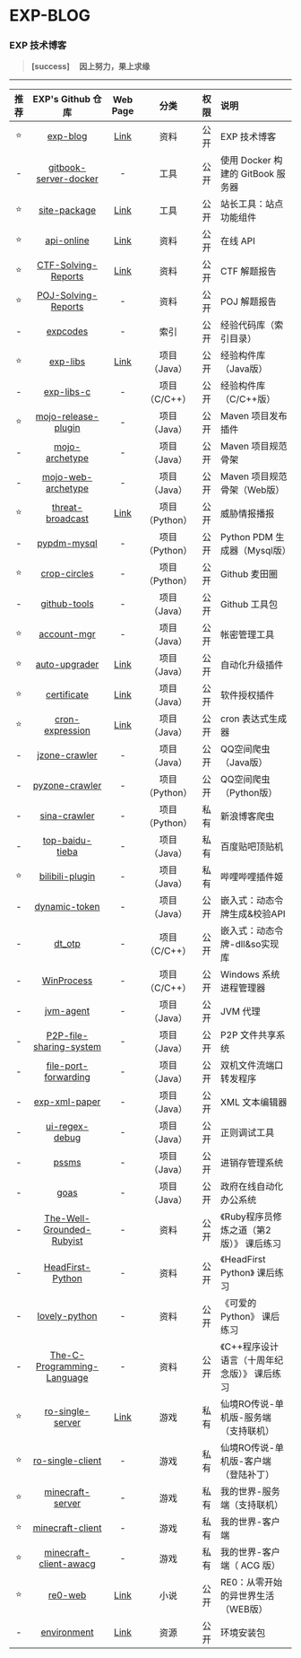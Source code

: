 # EXP-BLOG

### EXP 技术博客

> **[success] 　因上努力，果上求缘**

------

| 推荐 | EXP's Github 仓库 | Web Page | 分类 | 权限 | 说明 |
|:----:|:----:|:----:|:----:|:----:|:----|
| ⭐ | [exp-blog](https://github.com/lyy289065406/exp-blog) | [Link](https://lyy289065406.github.io/exp-blog/) | 资料 | 公开 | EXP 技术博客 |
| - | [gitbook-server-docker](https://github.com/lyy289065406/gitbook-server-docker) | - | 工具 | 公开 | 使用 Docker 构建的 GitBook 服务器 |
| ⭐ | [site-package](https://github.com/lyy289065406/site-package) | [Link](https://lyy289065406.github.io/site-package/) |  工具 | 公开 | 站长工具：站点功能组件 |
| ⭐ | [api-online](https://github.com/lyy289065406/api-online) | [Link](https://lyy289065406.github.io/api-online/) |  资料 | 公开 | 在线 API |
| ⭐ | [CTF-Solving-Reports](https://github.com/lyy289065406/CTF-Solving-Reports) | [Link](https://lyy289065406.github.io/CTF-Solving-Reports/) |  资料 | 公开 | CTF 解题报告 |
| ⭐ | [POJ-Solving-Reports](https://github.com/lyy289065406/POJ-Solving-Reports) | - |  资料 | 公开 | POJ 解题报告 |
| - | [expcodes](https://github.com/lyy289065406/expcodes) | - |  索引 | 公开 | 经验代码库（索引目录） |
| ⭐ | [exp-libs](https://github.com/lyy289065406/exp-libs) | [Link](https://lyy289065406.github.io/api-online/javadoc/exp-libs/1.2/index.html) |  项目（Java） | 公开 | 经验构件库（Java版） |
| - | [exp-libs-c](https://github.com/lyy289065406/exp-libs-c) | - |  项目（C/C++） | 公开 | 经验构件库（C/C++版） |
| ⭐ | [mojo-release-plugin](https://github.com/lyy289065406/mojo-release-plugin) | - |  项目（Java） | 公开 | Maven 项目发布插件 |
| - | [mojo-archetype](https://github.com/lyy289065406/mojo-archetype) | - |  项目（Java） | 公开 | Maven 项目规范骨架 |
| - | [mojo-web-archetype](https://github.com/lyy289065406/mojo-web-archetype) | - |  项目（Java） | 公开 | Maven 项目规范骨架（Web版） |
| ⭐ | [threat-broadcast](https://github.com/lyy289065406/threat-broadcast) | [Link](https://lyy289065406.github.io/threat-broadcast/) |  项目（Python） | 公开 | 威胁情报播报 |
| - | [pypdm-mysql](https://github.com/lyy289065406/pypdm-mysql) | - |  项目（Python） | 公开 | Python PDM 生成器（Mysql版） |
| ⭐ | [crop-circles](https://github.com/lyy289065406/crop-circles) | - |  项目（Python） | 公开 | Github 麦田圈 |
| - | [github-tools](https://github.com/lyy289065406/github-tools) | - |  项目（Java） | 公开 | Github 工具包 |
| ⭐ | [account-mgr](https://github.com/lyy289065406/account-mgr) | - |  项目（Java） | 公开 | 帐密管理工具 |
| ⭐ | [auto-upgrader](https://github.com/lyy289065406/auto-upgrader) | [Link](https://lyy289065406.github.io/auto-upgrader/) |  项目（Java） | 公开 | 自动化升级插件 |
| ⭐ | [certificate](https://github.com/lyy289065406/certificate) | [Link](https://lyy289065406.github.io/certificate/) |  项目（Java） | 公开 | 软件授权插件 |
| ⭐ | [cron-expression](https://github.com/lyy289065406/cron-expression) | [Link](https://lyy289065406.github.io/cron-expression/) |  项目（Java） | 公开 | cron 表达式生成器 |
| - | [jzone-crawler](https://github.com/lyy289065406/jzone-crawler) | - |  项目（Java） | 公开 | QQ空间爬虫（Java版） |
| - | [pyzone-crawler](https://github.com/lyy289065406/pyzone-crawler) | - |  项目（Python） | 公开 | QQ空间爬虫（Python版） |
| - | [sina-crawler](https://github.com/lyy289065406/sina-crawler) | - |  项目（Python） | 私有 | 新浪博客爬虫 |
| - | [top-baidu-tieba](https://github.com/lyy289065406/top-baidu-tieba) | - |  项目（Java） | 私有 | 百度贴吧顶贴机 |
| ⭐ | [bilibili-plugin](https://github.com/lyy289065406/bilibili-plugin) | - |  项目（Java） | 私有 | 哔哩哔哩插件姬 |
| - | [dynamic-token](https://github.com/lyy289065406/dynamic-token) | - |  项目（Java） | 公开 | 嵌入式：动态令牌生成&校验API |
| - | [dt_otp](https://github.com/lyy289065406/dt_otp) | - |  项目（C/C++） | 公开 | 嵌入式：动态令牌-dll&so实现库 |
| - | [WinProcess](https://github.com/lyy289065406/WinProcess) | - |  项目（C/C++） | 公开 | Windows 系统进程管理器 |
| - | [jvm-agent](https://github.com/lyy289065406/jvm-agent) | - |  项目（Java） | 公开 | JVM 代理 |
| - | [P2P-file-sharing-system](https://github.com/lyy289065406/P2P-file-sharing-system) | - |  项目（Java） | 公开 | P2P 文件共享系统 |
| - | [file-port-forwarding](https://github.com/lyy289065406/file-port-forwarding) | - |  项目（Java） | 公开 | 双机文件流端口转发程序 |
| - | [exp-xml-paper](https://github.com/lyy289065406/exp-xml-paper) | - |  项目（Java） | 公开 | XML 文本编辑器 |
| - | [ui-regex-debug](https://github.com/lyy289065406/ui-regex-debug) | - |  项目（Java） | 公开 | 正则调试工具 |
| - | [pssms](https://github.com/lyy289065406/pssms) | - |  项目（Java） | 公开 | 进销存管理系统 |
| - | [goas](https://github.com/lyy289065406/goas) | - |  项目（Java） | 公开 | 政府在线自动化办公系统 |
| - | [The-Well-Grounded-Rubyist](https://github.com/lyy289065406/The-Well-Grounded-Rubyist) | - |  资料 | 公开 | 《Ruby程序员修炼之道（第2版）》 课后练习 |
| - | [HeadFirst-Python](https://github.com/lyy289065406/HeadFirst-Python) | - |  资料 | 公开 | 《HeadFirst Python》 课后练习 |
| - | [lovely-python](https://github.com/lyy289065406/lovely-python) | - |  资料 | 公开 | 《可爱的Python》 课后练习 |
| - | [The-C-Programming-Language](https://github.com/lyy289065406/The-C-Programming-Language) | - |  资料 | 公开 | 《C++程序设计语言（十周年纪念版）》 课后练习 |
| ⭐ | [ro-single-server](https://github.com/lyy289065406/ro-single-server) | [Link](https://lyy289065406.github.io/api-online/javadoc/RO-EA-API/index.html) |  游戏 | 私有 | 仙境RO传说-单机版-服务端（支持联机） |
| ⭐ | [ro-single-client](https://github.com/lyy289065406/ro-single-client) | - |  游戏 | 私有 | 仙境RO传说-单机版-客户端（登陆补丁） |
| ⭐ | [minecraft-server](https://github.com/lyy289065406/minecraft-server) | - |  游戏 | 私有 | 我的世界-服务端（支持联机） |
| ⭐ | [minecraft-client](https://github.com/lyy289065406/minecraft-client) | - |  游戏 | 私有 | 我的世界-客户端 |
| ⭐ | [minecraft-client-awacg](https://github.com/lyy289065406/minecraft-client-awacg) | - |  游戏 | 私有 | 我的世界-客户端（ ACG 版） |
| ⭐ | [re0-web](https://github.com/lyy289065406/re0-web) | [Link](https://lyy289065406.github.io/re0-web/) | 小说 | 公开 | RE0：从零开始的异世界生活 （WEB版） |
| - | [environment](https://github.com/lyy289065406/environment) | [Link](https://lyy289065406.github.io/environment/) |  资源 | 公开 | 环境安装包 |
